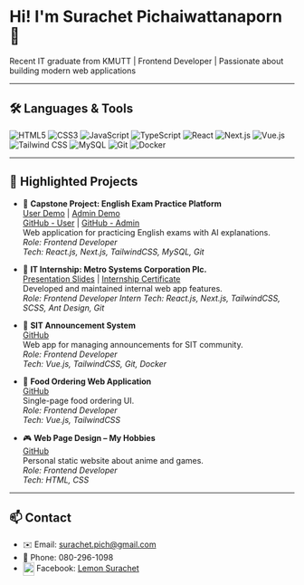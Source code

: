 # Hi! I'm Surachet Pichaiwattanaporn 👋

Recent IT graduate from KMUTT | Frontend Developer | Passionate about building modern web applications

---

## 🛠️ Languages & Tools
![HTML5](https://img.shields.io/badge/html5-%23E34F26.svg?style=for-the-badge&logo=html5&logoColor=white)
![CSS3](https://img.shields.io/badge/css3-%231572B6.svg?style=for-the-badge&logo=css3&logoColor=white)
![JavaScript](https://img.shields.io/badge/javascript-F7DF1E.svg?style=for-the-badge&logo=javascript&logoColor=black)
![TypeScript](https://img.shields.io/badge/typescript-%23007ACC.svg?style=for-the-badge&logo=typescript&logoColor=white)
![React](https://img.shields.io/badge/react-20232A.svg?style=for-the-badge&logo=react&logoColor=61DAFB)
![Next.js](https://img.shields.io/badge/next.js-000000.svg?style=for-the-badge&logo=next.js&logoColor=white)
![Vue.js](https://img.shields.io/badge/vue.js-4FC08D.svg?style=for-the-badge&logo=vue.js&logoColor=white)
![Tailwind CSS](https://img.shields.io/badge/tailwindcss-38B2AC.svg?style=for-the-badge&logo=tailwind-css&logoColor=white)
![MySQL](https://img.shields.io/badge/mysql-4479A1.svg?style=for-the-badge&logo=mysql&logoColor=white)
![Git](https://img.shields.io/badge/git-F05032.svg?style=for-the-badge&logo=git&logoColor=white)
![Docker](https://img.shields.io/badge/docker-2496ED.svg?style=for-the-badge&logo=docker&logoColor=white)


---

## 🚀 Highlighted Projects

- 🚀 **Capstone Project: English Exam Practice Platform**  
  [User Demo](https://capstone24.sit.kmutt.ac.th/nw1/) | [Admin Demo](https://capstone24.sit.kmutt.ac.th/nw1/admin/)  
  [GitHub - User](https://github.com/lemonz1415/Capstone-User-Frontend) | [GitHub - Admin](https://github.com/lemonz1415/Capstone-Admin-Frontend)    
  Web application for practicing English exams with AI explanations.  
  _Role: Frontend Developer_  
  _Tech: React.js, Next.js, TailwindCSS, MySQL, Git_

- 🏢 **IT Internship: Metro Systems Corporation Plc.**   
  [Presentation Slides](https://drive.google.com/file/d/1rukZ8ffVI0-Iwdt6ZXmzLt_cEfE7vB3f/view?usp=drive_link) | [Internship Certificate](https://drive.google.com/file/d/1qMcB99uiacseigucQ6FYgHMtaHrC4B5F/view?usp=drive_link)    
  Developed and maintained internal web app features.  
  _Role: Frontend Developer Intern_
  _Tech: React.js, Next.js, TailwindCSS, SCSS, Ant Design, Git_

- 📢 **SIT Announcement System**   
  [GitHub](https://github.com/dodoza1415/Integrated-Project_SAS)  
  Web app for managing announcements for SIT community.  
  _Role: Frontend Developer_  
  _Tech: Vue.js, TailwindCSS, Git, Docker_

- 🍔 **Food Ordering Web Application**   
  [GitHub](https://github.com/dodoza1415/ClientSide-Project_Food-Ordering)  
  Single-page food ordering UI.  
  _Role: Frontend Developer_  
  _Tech: Vue.js, TailwindCSS_

- 🎮 **Web Page Design – My Hobbies**  
  [GitHub](https://github.com/dodoza1415/Web-Page-Design_My-Hobbies)  
  Personal static website about anime and games.  
  _Role: Frontend Developer_  
  _Tech: HTML, CSS_


---

## 📫 Contact
- ✉️ Email: surachet.pich@gmail.com
- 📱 Phone: 080-296-1098
- [<img src="https://img.icons8.com/color/48/000000/facebook.png" width="20" height="24" valign="middle"/>](https://www.facebook.com/surachet.pichaiwattanaporn) Facebook: [Lemon Surachet](https://www.facebook.com/surachet.pichaiwattanaporn?_rdc=1&_rdr#)

